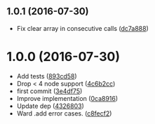 <a name="1.0.1"></a>
## 1.0.1 (2016-07-30)

* Fix clear array in consecutive calls ([dc7a888](https://github.com/kikobeats/array-list/commit/dc7a888))



<a name="1.0.0"></a>
# 1.0.0 (2016-07-30)

* Add tests ([893cd58](https://github.com/kikobeats/array-list/commit/893cd58))
* Drop < 4 node support ([4c6b2cc](https://github.com/kikobeats/array-list/commit/4c6b2cc))
* first commit ([3e4df75](https://github.com/kikobeats/array-list/commit/3e4df75))
* Improve implementation ([0ca8916](https://github.com/kikobeats/array-list/commit/0ca8916))
* Update dep ([4326803](https://github.com/kikobeats/array-list/commit/4326803))
* Ward .add error cases. ([c8fecf2](https://github.com/kikobeats/array-list/commit/c8fecf2))



